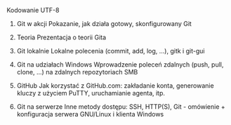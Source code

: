 Kodowanie UTF-8

1.	Git w akcji
	Pokazanie, jak działa gotowy, skonfigurowany Git

2.	Teoria
	Prezentacja o teorii Gita

3.	Git lokalnie
	Lokalne polecenia (commit, add, log, ...), gitk i git-gui

4.	Git na udziałach Windows
	Wprowadzenie poleceń zdalnych (push, pull, clone, ...) na zdalnych repozytoriach SMB

5.	GitHub
	Jak korzystać z GitHub.com: zakładanie konta, generowanie kluczy z użyciem PuTTY, uruchamianie agenta, itp.

6.	Git na serwerze
	Inne metody dostępu: SSH, HTTP(S), Git - omówienie + konfiguracja serwera GNU/Linux i klienta Windows
